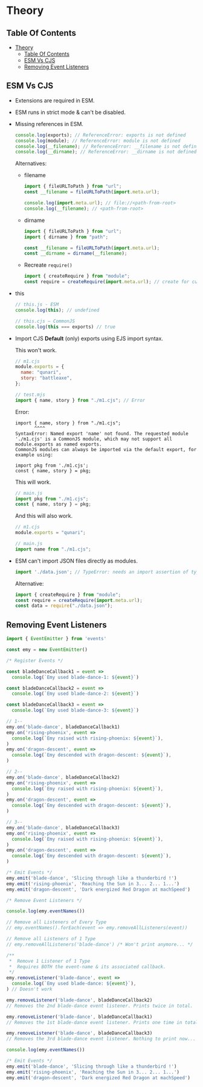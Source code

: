 # Theory

## Table Of Contents

- [Theory](#theory)
  - [Table Of Contents](#table-of-contents)
  - [ESM Vs CJS](#esm-vs-cjs)
  - [Removing Event Listeners](#removing-event-listeners)

## ESM Vs CJS

- Extensions are required in ESM.
- ESM runs in strict mode & can't be disabled.

- Missing references in ESM.

  ```js
  console.log(exports); // ReferenceError: exports is not defined
  console.log(module); // ReferenceError: module is not defined
  console.log(__filename); // ReferenceError: __filename is not defined
  console.log(__dirname); // ReferenceError: __dirname is not defined
  ```

  Alternatives:

  - filename

    ```js
    import { fileURLToPath } from "url";
    const __filename = fileURLToPath(import.meta.url);

    console.log(import.meta.url); // file://<path-from-root>
    console.log(__filename); // <path-from-root>
    ```

  - dirname

    ```js
    import { fileURLToPath } from "url";
    import { dirname } from "path";

    const __filename = fileURLToPath(import.meta.url);
    const __dirname = dirname(__filename);
    ```

  - Recreate `require()`

    ```js
    import { createRequire } from "module";
    const require = createRequire(import.meta.url); // create for current file
    ```

- this

  ```js
  // this.js - ESM
  console.log(this); // undefined

  // this.cjs – CommonJS
  console.log(this === exports) // true
  ```

- Import CJS **Default** (only) exports using EJS import syntax.

  This won't work.

  ```js
  // m1.cjs
  module.exports = {
    name: "qunari",
    story: "battleaxe",
  };

  // test.mjs
  import { name, story } from "./m1.cjs"; // Error
  ```

  Error:

  ```console
  import { name, story } from "./m1.cjs";
         ^^^^
  SyntaxError: Named export 'name' not found. The requested module './m1.cjs' is a CommonJS module, which may not support all module.exports as named exports.
  CommonJS modules can always be imported via the default export, for example using:

  import pkg from './m1.cjs';
  const { name, story } = pkg;
  ```

  This will work.

  ```js
  // main.js
  import pkg from "./m1.cjs";
  const { name, story } = pkg;
  ```

  And this will also work.

  ```js
  // m1.cjs
  module.exports = "qunari";

  // main.js
  import name from "./m1.cjs";
  ```

- ESM can't import JSON files directly as modules.

  ```js
  import './data.json'; // TypeError: needs an import assertion of type "json"
  ```

  Alternative:

  ```js
  import { createRequire } from "module";
  const require = createRequire(import.meta.url);
  const data = require("./data.json");
  ```

## Removing Event Listeners

```js
import { EventEmitter } from 'events'

const emy = new EventEmitter()

/* Register Events */

const bladeDanceCallback1 = event =>
  console.log(`Emy used blade-dance-1: ${event}`)

const bladeDanceCallback2 = event =>
  console.log(`Emy used blade-dance-2: ${event}`)

const bladeDanceCallback3 = event =>
  console.log(`Emy used blade-dance-3: ${event}`)

// 1--
emy.on('blade-dance', bladeDanceCallback1)
emy.on('rising-phoenix', event =>
  console.log(`Emy raised with rising-phoenix: ${event}`),
)
emy.on('dragon-descent', event =>
  console.log(`Emy descended with dragon-descent: ${event}`),
)

// 2--
emy.on('blade-dance', bladeDanceCallback2)
emy.on('rising-phoenix', event =>
  console.log(`Emy raised with rising-phoenix: ${event}`),
)
emy.on('dragon-descent', event =>
  console.log(`Emy descended with dragon-descent: ${event}`),
)

// 3--
emy.on('blade-dance', bladeDanceCallback3)
emy.on('rising-phoenix', event =>
  console.log(`Emy raised with rising-phoenix: ${event}`),
)
emy.on('dragon-descent', event =>
  console.log(`Emy descended with dragon-descent: ${event}`),
)

/* Emit Events */
emy.emit('blade-dance', 'Slicing through like a thunderbird !')
emy.emit('rising-phoenix', 'Reaching the Sun in 3... 2... 1...')
emy.emit('dragon-descent', 'Dark energized Red Dragon at machSpeed')

/* Remove Event Listeners */

console.log(emy.eventNames())

// Remove all Listeners of Every Type
// emy.eventNames().forEach(event => emy.removeAllListeners(event))

// Remove all Listeners of 1 Type
// emy.removeAllListeners('blade-dance') /* Won't print anymore... */

/**
 *  Remove 1 Listener of 1 Type
 *  Requires BOTH the event-name & its associated callback.
 */
emy.removeListener('blade-dance', event =>
  console.log(`Emy used blade-dance: ${event}`),
) // Doesn't work

emy.removeListener('blade-dance', bladeDanceCallback2)
// Removes the 2nd blade-dance event listener. Prints twice in total.

emy.removeListener('blade-dance', bladeDanceCallback1)
// Removes the 1st blade-dance event listener. Prints one time in total.

emy.removeListener('blade-dance', bladeDanceCallback3)
// Removes the 3rd blade-dance event listener. Nothing to print now... all gone.

console.log(emy.eventNames())

/* Emit Events */
emy.emit('blade-dance', 'Slicing through like a thunderbird !')
emy.emit('rising-phoenix', 'Reaching the Sun in 3... 2... 1...')
emy.emit('dragon-descent', 'Dark energized Red Dragon at machSpeed')
```
